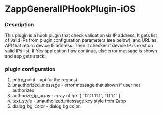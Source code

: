 # ZappGeneralIPHookPlugin-iOS

### Description

This plugin is a hook plugin that check validation via IP address. It gets list of valid IPs from plugin configuration parameters (see below), and URL as API that return device IP address. Then it checkes if device IP is exist on valid IPs list. If Yes application flow continue, else error message is shown and app gets stack.

### plugin configuration

1. entry_point - api for the request
2. unauthorized_message - error message that shown if user not authorized
3. authorize_ip_array - array of ip’s \[ “12.11.11.1”, “1.1.1.1” \]
4. text_style - unauthorized_message key style from Zapp
5. dialog_bg_color - dialog bg color.
